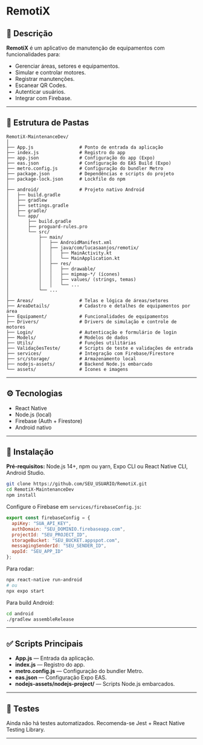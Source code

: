 # RemotiX

## 📱 Descrição

**RemotiX** é um aplicativo de manutenção de equipamentos com funcionalidades para:
- Gerenciar áreas, setores e equipamentos.
- Simular e controlar motores.
- Registrar manutenções.
- Escanear QR Codes.
- Autenticar usuários.
- Integrar com Firebase.

---

## 📁 Estrutura de Pastas

```
RemotiX-MaintenanceDev/
│
├── App.js                 # Ponto de entrada da aplicação
├── index.js               # Registro do app
├── app.json               # Configuração do app (Expo)
├── eas.json               # Configuração do EAS Build (Expo)
├── metro.config.js        # Configuração do bundler Metro
├── package.json           # Dependências e scripts do projeto
├── package-lock.json      # Lockfile do npm
│
├── android/               # Projeto nativo Android
│   ├── build.gradle
│   ├── gradlew
│   ├── settings.gradle
│   ├── gradle/
│   └── app/
│       ├── build.gradle
│       ├── proguard-rules.pro
│       └── src/
│           ├── main/
│           │   ├── AndroidManifest.xml
│           │   ├── java/com/lucasaanjos/remotix/
│           │   │   ├── MainActivity.kt
│           │   │   └── MainApplication.kt
│           │   ├── res/
│           │   │   ├── drawable/
│           │   │   ├── mipmap-*/ (ícones)
│           │   │   ├── values/ (strings, temas)
│           │   │   └── ...
│           └── ...
│
├── Areas/                 # Telas e lógica de áreas/setores
├── AreaDetails/           # Cadastro e detalhes de equipamentos por área
├── Equipament/            # Funcionalidades de equipamentos
├── Drivers/               # Drivers de simulação e controle de motores
├── Login/                 # Autenticação e formulário de login
├── Models/                # Modelos de dados
├── Utils/                 # Funções utilitárias
├── ValidaçõesTeste/       # Scripts de teste e validações de entrada
├── services/              # Integração com Firebase/Firestore
├── src/storage/           # Armazenamento local
├── nodejs-assets/         # Backend Node.js embarcado
└── assets/                # Ícones e imagens
```

---

## ⚙️ Tecnologias

- React Native
- Node.js (local)
- Firebase (Auth + Firestore)
- Android nativo

---

## 🚀 Instalação

**Pré-requisitos:** Node.js 14+, npm ou yarn, Expo CLI ou React Native CLI, Android Studio.

```bash
git clone https://github.com/SEU_USUARIO/RemotiX.git
cd RemotiX-MaintenanceDev
npm install
```

Configure o Firebase em `services/firebaseConfig.js`:

```js
export const firebaseConfig = {
  apiKey: "SUA_API_KEY",
  authDomain: "SEU_DOMINIO.firebaseapp.com",
  projectId: "SEU_PROJECT_ID",
  storageBucket: "SEU_BUCKET.appspot.com",
  messagingSenderId: "SEU_SENDER_ID",
  appId: "SEU_APP_ID"
};
```

Para rodar:

```bash
npx react-native run-android
# ou
npx expo start
```

Para build Android:

```bash
cd android
./gradlew assembleRelease
```

---

## ✅ Scripts Principais

- **App.js** — Entrada da aplicação.
- **index.js** — Registro do app.
- **metro.config.js** — Configuração do bundler Metro.
- **eas.json** — Configuração Expo EAS.
- **nodejs-assets/nodejs-project/** — Scripts Node.js embarcados.

---


## 🧪 Testes

Ainda não há testes automatizados. Recomenda-se Jest + React Native Testing Library.

---
